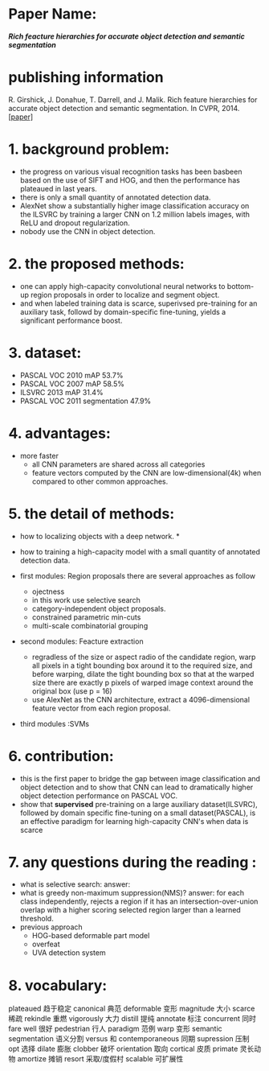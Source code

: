 
# Paper Name:
**_Rich feacture hierarchies for accurate object detection and semantic segmentation_**

# publishing information
R. Girshick, J. Donahue, T. Darrell, and J. Malik. Rich feature hierarchies for accurate object detection
and semantic segmentation. In CVPR, 2014.
[[paper]](https://www.cv-foundation.org/openaccess/content_cvpr_2014/html/Girshick_Rich_Feature_Hierarchies_2014_CVPR_paper.html)
# 1. background problem:
  * the progress on various visual recognition tasks has been basbeen based on the use of SIFT and HOG, and then the performance has plateaued in last years.
  * there is only a small quantity of annotated detection data.
  * AlexNet show a substantially higher image classification accuracy on the ILSVRC by training a larger CNN on 1.2 million labels images, with ReLU and dropout regularization.
  * nobody use the CNN in object detection.
# 2. the proposed methods:
  * one can apply high-capacity convolutional neural networks to bottom-up region proposals in order to localize and segment object.
  * and when labeled training data is scarce, superivsed pre-training for an auxiliary task, followd by domain-specific fine-tuning, yields a significant performance boost.

# 3. dataset:
  * PASCAL VOC 2010 mAP 53.7%
  * PASCAL VOC 2007 mAP 58.5%
  * ILSVRC 2013 mAP 31.4%
  * PASCAL VOC 2011 segmentation 47.9% 

# 4. advantages:
  * more faster 
    * all CNN parameters are shared across all categories
    * feature vectors computed by the CNN are low-dimensional(4k) when compared to other common approaches.

# 5. the detail of methods:
  * how to localizing objects with a deep network.
    * 

  * how to training a high-capacity model with a small quantity of annotated detection data.



  * first modules: Region proposals there are several approaches as follow
    * ojectness
    * in this work use selective search 
    * category-independent object proposals.
    * constrained parametric min-cuts
    * multi-scale combinatorial grouping 

  * second modules: Feacture extraction
    * regradless of the size or aspect radio of the candidate region, warp all pixels in a tight bounding box around it to the required size, and before warping, dilate the tight bounding box so that at the warped size there are exactly p pixels of warped image context around the original box (use p = 16)
    * use AlexNet as the CNN architecture, extract a 4096-dimensional feature vector from each region proposal.

  * third modules :SVMs

# 6. contribution:
  * this is the first paper to bridge the gap between image classification and object detection and to show that CNN can lead to dramatically higher object detection performance on PASCAL VOC.
  * show that **supervised** pre-training on a large auxiliary dataset(ILSVRC), followed by domain specific fine-tuning on a small dataset(PASCAL), is an effective paradigm for learning high-capacity CNN's when data is scarce

# 7. any questions during the reading :
  * what is selective search:
    answer:
  * what is greedy non-maximum suppression(NMS)?
    answer: for each class independently, rejects a region if it has an intersection-over-union overlap with a higher scoring selected region larger than a learned threshold.
  * previous approach
    * HOG-based deformable part model
    * overfeat
    * UVA detection system

# 8. vocabulary:
plateaued 趋于稳定
canonical 典范
deformable 变形
magnitude 大小
scarce 稀疏
rekindle 重燃
vigorously 大力
distill 提纯
annotate 标注
concurrent 同时
fare well 很好
pedestrian 行人
paradigm 范例
warp 变形
semantic segmentation 语义分割
versus 和
contemporaneous 同期
supression 压制
opt 选择
dilate 膨胀
clobber 破坏
orientation 取向
cortical 皮质
primate 灵长动物
amortize 摊销
resort 采取/度假村
scalable 可扩展性
